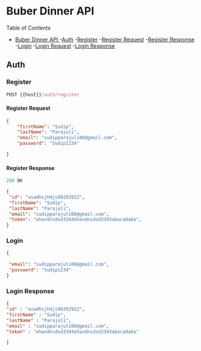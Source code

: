 # Buber Dinner API

Table of Contents
- [Buber Dinner API ](#buber-dinner-api)
	-[Auth](#auth)
		-[Register](#register)
			-[Register Request](#register-request)
			-[Register Response](#register-response)
		-[Login](#login)
			-[Login Request](#login-request)
			-[Login Response](#login-response)

## Auth

### Register

```js
POST {{host}}/auth/register
```

#### Register Request

```json
{
	"firstName": "Sudip",
	"lastName": "Parajuli",
	"email": "sudipparajuli06@gmail.com",
	"password": "Sudip1234"

}
```

#### Register Response

```js
200 OK
```

```json
{
 "id": "asadhsjhdjs90292922",
 "firstName": "Sudip",
 "lastName": "Parajuli",
 "email": "sudipparajuli06@gmail.com",
 "token": "ehandnsdsd3343ehandnsdsd3343abacadada",
}
``` 

### Login
```json
{
 
 "email": "sudipparajuli06@gmail.com",
 "password": "Sudip1234"
}
``` 


### Login Response

```json
{
"id" : "asadhsjhdjs90292922",
"firstName" : "Sudip",
"lastName" : "Parajuli",
"email" : "sudipparajuli06@gmail.com",
"token" : "ehandnsdsd3343ehandnsdsd3343abacadada"

}
```
